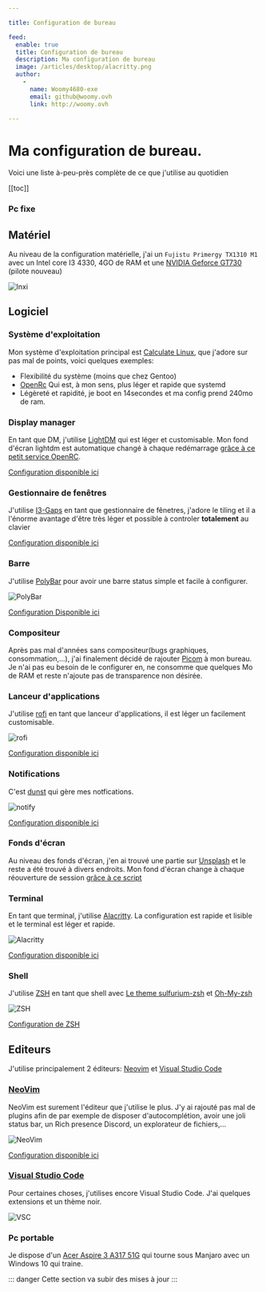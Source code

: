 ```yaml
---

title: Configuration de bureau

feed:
  enable: true
  title: Configuration de bureau
  description: Ma configuration de bureau
  image: /articles/desktop/alacritty.png
  author:
    -
      name: Woomy4680-exe
      email: github@woomy.ovh
      link: http://woomy.ovh

---
```

# Ma configuration de bureau.
Voici une liste à-peu-près complète de ce que j'utilise au quotidien

[[toc]]

### Pc fixe

## Matériel
Au niveau de la configuration matérielle, j'ai un `Fujistu Primergy TX1310 M1` avec un Intel core I3 4330, 4GO de RAM et une [NVIDIA Geforce GT730](https://youtu.be/iYWzMvlj2RQ) (pilote nouveau)


![Inxi](./inxi.png)

## Logiciel
### Système d'exploitation

Mon système d'exploitation principal est [Calculate Linux](https://calculate-linux.org), que j'adore sur pas mal de points, voici quelques exemples:
- Flexibilité du système (moins que chez Gentoo)
- [OpenRc](https://github.com/Openrc/Openrc) Qui est, à mon sens, plus léger et rapide que systemd
- Légèreté et rapidité, je boot en 14secondes et ma config prend 240mo de ram.

### Display manager

En tant que DM, j'utilise [LightDM](https://github.com/canonical/lightdm) qui est léger et customisable. Mon fond d'écran lightdm est automatique changé à chaque redémarrage [grâce à ce petit service OpenRC](https://github.com/Woomy4680-exe/dotfiles/blob/main/etc/init.d/lightdm-wallpaper).

[Configuration disponible ici](https://github.com/Woomy4680-exe/dotfiles/blob/main/etc/lightdm/lightdm-gtk-greeter.conf.clt)

### Gestionnaire de fenêtres

J'utilise [I3-Gaps](https://github.com/AirBlader/I3) en tant que gestionnaire de fênetres, j'adore le tiling et il a l'énorme avantage d'être très léger et possible à controler **totalement** au clavier

[Configuration disponible ici](https://github.com/Woomy4680-exe/dotfiles/blob/main/home/woomy/.config/i3/config)

### Barre

J'utilise [PolyBar](https://github.com/polybar/polybar) pour avoir une barre status simple et facile à configurer. 

![PolyBar](./polybar.png)

[Configuration Disponible ici](https://github.com/Woomy4680-exe/dotfiles/blob/main/home/woomy/.config/polybar/config.ini)

### Compositeur

Après pas mal d'années sans compositeur(bugs graphiques, consommation,...), j'ai finalement décidé de rajouter [Picom](https://github.com/yshui/picom) à mon bureau. Je n'ai pas eu besoin de le configurer en, ne consomme que quelques Mo de RAM et reste n'ajoute pas de transparence non désirée.

### Lanceur d'applications

J'utilise [rofi](https://github.com/davatorium/rofi) en tant que lanceur d'applications, il est léger un facilement customisable. 

![rofi](./rofi.png)

[Configuration disponible ici](https://github.com/Woomy4680-exe/dotfiles/tree/main/home/woomy/.config/rofi)

### Notifications

C'est [dunst](https://dunst-project.org/) qui gère mes notfications.

![notify](./dunst.png)

[Configuration disponible ici](https://github.com/Woomy4680-exe/dotfiles/blob/main/home/woomy/.config/dunst/dunstrc)

### Fonds d'écran

Au niveau des fonds d'écran, j'en ai trouvé une partie sur [Unsplash](https://unsplash.com) et le reste a été trouvé à divers endroits. Mon fond d'écran change à chaque réouverture de session [grâce à ce script](https://github.com/Woomy4680-exe/dotfiles/blob/main/home/woomy/bin/theming/wallpaper.sh)

### Terminal

En tant que terminal, j'utilise [Alacritty](https://github.com/alacritty/alacritty). La configuration est rapide et lisible et le terminal est léger et rapide.

![Alacritty](./alacritty.png)

[Configuration disponible ici](https://github.com/Woomy4680-exe/dotfiles/blob/main/home/woomy/.config/alacritty/alacritty.yml)

### Shell

J'utilise [ZSH](https://www.zsh.org/) en tant que shell avec [Le theme sulfurium-zsh](https://github.com/sulfurium/zsh-theme) et [Oh-My-zsh](https://ohmyz.sh/) 

![ZSH](./zsh.png) 

[Configuration de ZSH](https://github.com/Woomy4680-exe/dotfiles/blob/main/home/woomy/.zshrc)

## Editeurs

J'utilise principalement 2 éditeurs: [Neovim](https://neovim.io) et [Visual Studio Code](https://code.visualstudio.com)

### [NeoVim](https://neovim.io)

NeoVim est surement l'éditeur que j'utilise le plus. J'y ai rajouté pas mal de plugins afin de par exemple de disposer d'autocomplétion, avoir une joli status bar, un Rich presence Discord, un explorateur de fichiers,...

![NeoVim](./nvim.png)

[Configuration disponible ici](https://github.com/Woomy4680-exe/dotfiles/tree/main/home/woomy/.config/nvim)

### [Visual Studio Code](https://code.visualstudio.com)

Pour certaines choses, j'utilises encore Visual Studio Code. J'ai quelques extensions et un thème noir. 

![VSC](./vscode.png)

### Pc portable
Je dispose d'un [Acer Aspire 3 A317 51G](https://www.acer.com/ac/fr/BE/content/support-product/8032?b=1) qui tourne sous Manjaro avec un Windows 10 qui traine.

::: danger
Cette section va subir des mises à jour
:::
